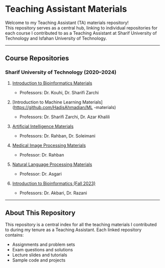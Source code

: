 # Teaching Assistant Materials  

Welcome to my Teaching Assistant (TA) materials repository!  
This repository serves as a central hub, linking to individual repositories for each course I contributed to as a Teaching Assistant at Sharif University of Technology and Isfahan University of Technology.  

---

## **Course Repositories**  

### **Sharif University of Technology (2020–2024)**  
1. [Introduction to Bioinformatics Materials](https://github.com/HadisAhmadian/bioinformatics-materials)  
   - Professors: Dr. Kouhi, Dr. Sharifi Zarchi  

2. [Introduction to Machine Learning Materials](https://github.com/HadisAhmadian/ML -materials)  
   - Professors: Dr. Sharifi Zarchi, Dr. Azar Khalili  

3. [Artificial Intelligence Materials](https://github.com/HadisAhmadian/ai-teaching-materials)  
   - Professors: Dr. Rahban, Dr. Soleimani  

4. [Medical Image Processing Materials](https://github.com/HadisAhmadian/image-processing-materials)  
   - Professor: Dr. Rahban  

5. [Natural Language Processing Materials](https://github.com/HadisAhmadian/nlp-materials)  
   - Professor: Dr. Asgari  

6. [Introduction to Bioinformatics (Fall 2023)](https://github.com/HadisAhmadian/bioinformatics-fall2023-materials)  
   - Professors: Dr. Akbari, Dr. Razani  

---

## **About This Repository**  
This repository is a central index for all the teaching materials I contributed to during my tenure as a Teaching Assistant. Each linked repository contains:  
- Assignments and problem sets  
- Exam questions and solutions  
- Lecture slides and tutorials  
- Sample code and projects  

